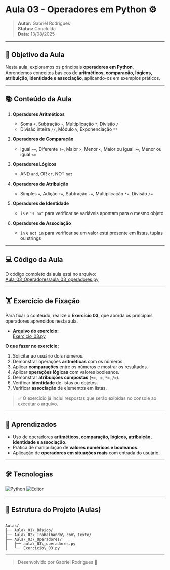 
# Aula 03 - Operadores em Python ⚙️

> **Autor:** Gabriel Rodrigues  
> **Status:** Concluída  
> **Data:** 13/08/2025  

---

## 📌 Objetivo da Aula

Nesta aula, exploramos os principais **operadores em Python**.  
Aprendemos conceitos básicos de **aritméticos, comparação, lógicos, atribuição, identidade e associação**, aplicando-os em exemplos práticos.

---

## 📚 Conteúdo da Aula

1. **Operadores Aritméticos**  
   - Soma `+`, Subtração `-`, Multiplicação `*`, Divisão `/`  
   - Divisão inteira `//`, Módulo `%`, Exponenciação `**`  

2. **Operadores de Comparação**  
   - Igual `==`, Diferente `!=`, Maior `>`, Menor `<`, Maior ou igual `>=`, Menor ou igual `<=`  

3. **Operadores Lógicos**  
   - AND `and`, OR `or`, NOT `not`  

4. **Operadores de Atribuição**  
   - Simples `=`, Adição `+=`, Subtração `-=`, Multiplicação `*=`, Divisão `/=`  

5. **Operadores de Identidade**  
   - `is` e `is not` para verificar se variáveis apontam para o mesmo objeto  

6. **Operadores de Associação**  
   - `in` e `not in` para verificar se um valor está presente em listas, tuplas ou strings  

---

## 💻 Código da Aula

O código completo da aula está no arquivo:  
[Aula_03_Operadores/aula_03_operadores.py](./aula_03_operadores.py)

---

## 🏋 Exercício de Fixação

Para fixar o conteúdo, realize o **Exercício 03**, que aborda os principais operadores aprendidos nesta aula.

- **Arquivo do exercício:**  
  [Exercicio_03.py](./Exercicio_03.py)

**O que fazer no exercício:**

1. Solicitar ao usuário dois números.
2. Demonstrar operações **aritméticas** com os números.
3. Aplicar **comparações** entre os números e mostrar os resultados.
4. Aplicar **operações lógicas** com valores booleanos.
5. Demonstrar **atribuições compostas** (`+=`, `-=`, `*=`, `/=`).
6. Verificar **identidade** de listas ou objetos.
7. Verificar **associação** de elementos em listas.
   
> ✅ O exercício já inclui respostas que serão exibidas no console ao executar o arquivo.

---

## 🎯 Aprendizados

- Uso de operadores **aritméticos, comparação, lógicos, atribuição, identidade e associação**.  
- Prática de manipulação de **valores numéricos e booleanos**.  
- Aplicação de **operadores em situações reais** com entrada do usuário.

---

## 🛠 Tecnologias

![Python](https://img.shields.io/badge/Python-3776AB?style=flat&logo=python&logoColor=white)
![Editor](https://img.shields.io/badge/Editor-VS%20Code-007ACC?style=flat&logo=visual-studio-code&logoColor=white)

---

## 📂 Estrutura do Projeto (Aulas)

```

Aulas/
├── Aula\_01\_Básico/
├── Aula\_02\_Trabalhando\_com\_Texto/
├── Aula\_03\_Operadores/
│   ├── aula\_03\_operadores.py
│   └── Exercicio\_03.py

```

---

> Desenvolvido por Gabriel Rodrigues 🐍
